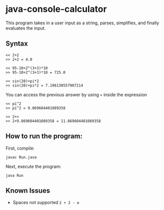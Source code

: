 # java-console-calculator

This program takes in a user input as a string, parses, simplifies, and finally evaluates the input.

## Syntax
```
<< 2+2
>> 2+2 = 4.0

<< 95-10+2^(3+3)*10
>> 95-10+2^(3+3)*10 = 725.0

<< sin(20)+pi*2
>> sin(20)+pi*2 = 7.196130557907214
```
You can access the previous answer by using ```<``` inside the expression

```
<< pi^2
>> pi^2 = 9.869604401089358

<< 2+<
>> 2+9.869604401089358 = 11.869604401089358
```

## How to run the program:
First, compile:
```
javac Run.java
```

Next, execute the program:
```
java Run
```

## Known Issues
- Spaces not supported `2 + 2 - e`
